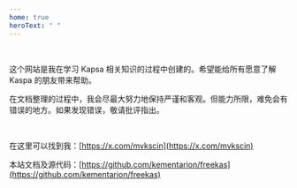 ```yaml
---
home: true
heroText: " "
---
```


<br />

这个网站是我在学习 Kapsa 相关知识的过程中创建的。希望能给所有愿意了解 Kaspa 的朋友带来帮助。

在文档整理的过程中，我会尽最大努力地保持严谨和客观。但能力所限，难免会有错误的地方。如果发现错误，敬请批评指出。

<br />

在这里可以找到我：[https://x.com/mvkscin](https://x.com/mvkscin)

本站文档及源代码：[https://github.com/kementarion/freekas](https://github.com/kementarion/freekas)

<br />


<br />

<br />

























